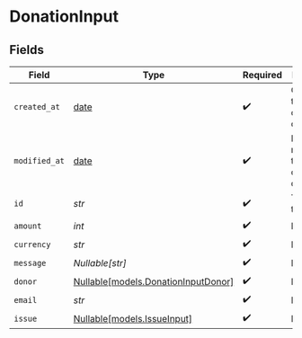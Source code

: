 # DonationInput


## Fields

| Field                                                                  | Type                                                                   | Required                                                               | Description                                                            |
| ---------------------------------------------------------------------- | ---------------------------------------------------------------------- | ---------------------------------------------------------------------- | ---------------------------------------------------------------------- |
| `created_at`                                                           | [date](https://docs.python.org/3/library/datetime.html#date-objects)   | :heavy_check_mark:                                                     | Creation timestamp of the object.                                      |
| `modified_at`                                                          | [date](https://docs.python.org/3/library/datetime.html#date-objects)   | :heavy_check_mark:                                                     | Last modification timestamp of the object.                             |
| `id`                                                                   | *str*                                                                  | :heavy_check_mark:                                                     | The ID of the object.                                                  |
| `amount`                                                               | *int*                                                                  | :heavy_check_mark:                                                     | N/A                                                                    |
| `currency`                                                             | *str*                                                                  | :heavy_check_mark:                                                     | N/A                                                                    |
| `message`                                                              | *Nullable[str]*                                                        | :heavy_check_mark:                                                     | N/A                                                                    |
| `donor`                                                                | [Nullable[models.DonationInputDonor]](../models/donationinputdonor.md) | :heavy_check_mark:                                                     | N/A                                                                    |
| `email`                                                                | *str*                                                                  | :heavy_check_mark:                                                     | N/A                                                                    |
| `issue`                                                                | [Nullable[models.IssueInput]](../models/issueinput.md)                 | :heavy_check_mark:                                                     | N/A                                                                    |